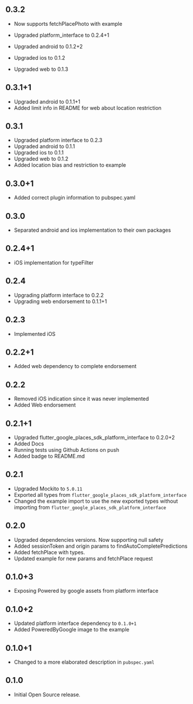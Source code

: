 ## 0.3.2

* Now supports fetchPlacePhoto with example

* Upgraded platform_interface to 0.2.4+1
* Upgraded android to 0.1.2+2
* Upgraded ios to 0.1.2
* Upgraded web to 0.1.3

## 0.3.1+1

* Upgraded android to 0.1.1+1
* Added limit info in README for web about location restriction

## 0.3.1

* Upgraded platform interface to 0.2.3
* Upgraded android to 0.1.1
* Upgraded ios to 0.1.1
* Upgraded web to 0.1.2
* Added location bias and restriction to example

## 0.3.0+1

* Added correct plugin information to pubspec.yaml

## 0.3.0

* Separated android and ios implementation to their own packages

## 0.2.4+1

* iOS implementation for typeFilter

## 0.2.4

* Upgrading platform interface to 0.2.2
* Upgrading web endorsement to 0.1.1+1

## 0.2.3

* Implemented iOS

## 0.2.2+1

* Added web dependency to complete endorsement

## 0.2.2

* Removed iOS indication since it was never implemented
* Added Web endorsement

## 0.2.1+1

* Upgraded flutter_google_places_sdk_platform_interface to 0.2.0+2
* Added Docs
* Running tests using Github Actions on push
* Added badge to README.md

## 0.2.1

* Upgraded Mockito to `5.0.11`
* Exported all types from `flutter_google_places_sdk_platform_interface`
* Changed the example import to use the new exported types without importing from `flutter_google_places_sdk_platform_interface`

## 0.2.0

* Upgraded dependencies versions. Now supporting null safety
* Added sessionToken and origin params to findAutoCompletePredictions
* Added fetchPlace with types.
* Updated example for new params and fetchPlace request

## 0.1.0+3

* Exposing Powered by google assets from platform interface

## 0.1.0+2

* Updated platform interface dependency to `0.1.0+1`
* Added PoweredByGoogle image to the example

## 0.1.0+1

* Changed to a more elaborated description in `pubspec.yaml`

## 0.1.0

* Initial Open Source release.
